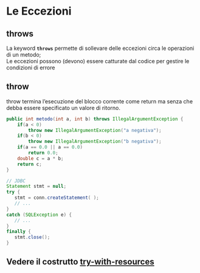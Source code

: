 #  Le Eccezioni

## throws
La keyword **`throws`** permette di sollevare delle eccezioni circa le operazioni di un metodo;  
Le eccezioni possono (devono) essere catturate dal codice per gestire le condizioni di errore  

## throw
throw termina l’esecuzione del blocco corrente come return ma senza che debba essere specificato un valore di ritorno.
```java
public int metodo(int a, int b) throws IllegalArgumentException {
    if(a < 0)
        throw new IllegalArgumentException("a negativa");
    if(b < 0)
        throw new IllegalArgumentException("b negativa");
    if(a == 0.0 || a == 0.0)
        return 0.0;
    double c = a * b;
    return c;
}
```

```java
// JDBC
Statement stmt = null;
try {
   stmt = conn.createStatement( );
   // ...
}
catch (SQLException e) {
   // ...
}
finally {
   stmt.close();
}
```

## Vedere il costrutto [try-with-resources](./Try-with-resources.md)